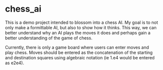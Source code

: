 # chess_ai
This is a demo project intended to blossom into a chess AI. My goal is to not only make a formittable AI, but also to show how it thinks. This way, we can better understand why an AI plays the moves it does and perhaps gain a better understanding of the game of chess.

Currently, there is only a game board where users can enter moves and play chess. Moves should be entered as the concatenation of the starting and destination squares using algebraic notation (ie 1.e4 would be entered as e2e4).
